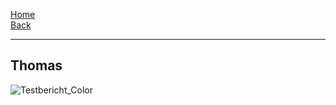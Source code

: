 [Home](home)   
[Back](DokuSolidus)    

----------

## Thomas  

![Testbericht_Color](https://gitlab.com/solidus/hefei/uploads/0e1fab2df30107ad4c6e44111aeff4db/Testbericht_Color.JPG)
